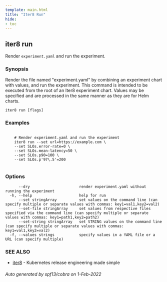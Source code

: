 ```yaml
---
template: main.html
title: "Iter8 Run"
hide:
- toc
---
```


## iter8 run

Render `experiment.yaml` and run the experiment.

### Synopsis


Render the file named "experiment.yaml" by combining an experiment chart with values, and run the experiment. This command is intended to be executed from the root of an Iter8 experiment chart. Values may be specified and are processed in the same manner as they are for Helm charts.

```
iter8 run [flags]
```

### Examples

```

	# Render experiment.yaml and run the experiment
	iter8 run --set url=https://example.com \
	--set SLOs.error-rate=0 \
	--set SLOs.mean-latency=50 \
	--set SLOs.p90=100 \
	--set SLOs.p'97\.5'=200
	
```

### Options

```
      --dry                      render experiment.yaml without running the experiment
  -h, --help                     help for run
      --set stringArray          set values on the command line (can specify multiple or separate values with commas: key1=val1,key2=val2)
      --set-file stringArray     set values from respective files specified via the command line (can specify multiple or separate values with commas: key1=path1,key2=path2)
      --set-string stringArray   set STRING values on the command line (can specify multiple or separate values with commas: key1=val1,key2=val2)
  -f, --values strings           specify values in a YAML file or a URL (can specify multiple)
```

### SEE ALSO

* [iter8](iter8.md)	 - Kubernetes release engineering made simple

###### Auto generated by spf13/cobra on 1-Feb-2022
